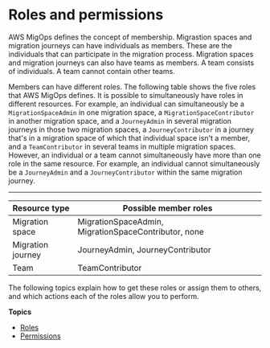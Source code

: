 # Roles and permissions<a name="permissions"></a>

AWS MigOps defines the concept of membership\. Migrastion spaces and migration journeys can have individuals as members\. These are the individuals that can participate in the migration process\. Migration spaces and migration journeys can also have teams as members\. A team consists of individuals\. A team cannot contain other teams\. 

Members can have different roles\. The following table shows the five roles that AWS MigOps defines\. It is possible to simultaneously have roles in different resources\. For example, an individual can simultaneously be a `MigrationSpaceAdmin` in one migration space, a `MigrationSpaceContributor` in another migration space, and a `JourneyAdmin` in several migration journeys in those two migration spaces, a `JourneyContributor` in a journey that's in a migration space of which that individual space isn't a member, and a `TeamContributor` in several teams in multiple migration spaces\. However, an individual or a team cannot simultaneously have more than one role in the same resource\. For example, an individual cannot simultaneously be a `JourneyAdmin` and a `JourneyContributor` within the same migration journey\.


****  

| Resource type | Possible member roles | 
| --- | --- | 
| Migration space | MigrationSpaceAdmin, MigrationSpaceContributor, none | 
| Migration journey | JourneyAdmin, JourneyContributor | 
| Team | TeamContributor | 

The following topics explain how to get these roles or assign them to others, and which actions each of the roles allow you to perform\.

**Topics**
+ [Roles](roles.md)
+ [Permissions](permissions-table.md)
